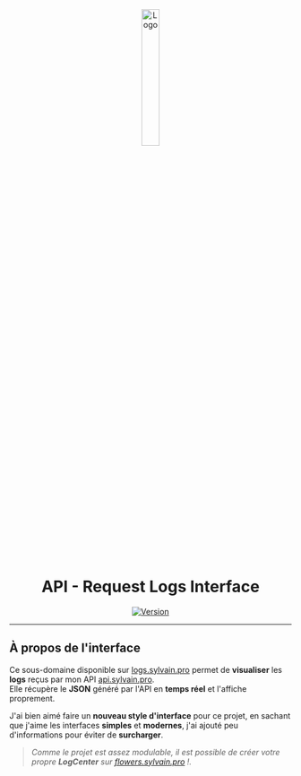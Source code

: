 <div align="center">
  <a href="https://logs.sylvain.pro"><img src="https://logs.sylvain.pro/images/logo.png" alt="Logo" width="25%" height="auto"></a>

  # API - Request Logs Interface
  [![Version](https://custom-icon-badges.demolab.com/badge/Version%20:-v1.0.1-6479ee?logo=logs.sylvain.pro&labelColor=23272A)](https://github.com/20syldev/logs/releases/latest)
</div>

---

## À propos de l'interface
Ce sous-domaine disponible sur [logs.sylvain.pro](https://logs.sylvain.pro) permet de **visualiser** les **logs** reçus par mon API [api.sylvain.pro](https://api.sylvain.pro).  
Elle récupère le **JSON** généré par l'API en **temps réel** et l'affiche proprement.  

J'ai bien aimé faire un **nouveau style d'interface** pour ce projet, en sachant que j'aime les interfaces **simples** et **modernes**, j'ai ajouté peu d'informations pour éviter de **surcharger**.  
> *Comme le projet est assez modulable, il est possible de créer votre propre **LogCenter** sur [flowers.sylvain.pro](https://flowers.sylvain.pro) !.*
